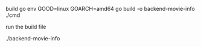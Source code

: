 build go
env GOOD=linux GOARCH=amd64 go build -o backend-movie-info ./cmd

run the build file

./backend-movie-info